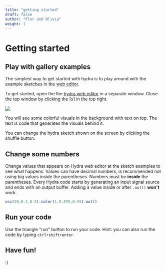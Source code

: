```yaml
---
title: "getting started"
draft: false
author: "Flor and Olivia"
weight: 1
---
```

# Getting started

## Play with gallery examples
The simplest way to get started with hydra is to play around with the example sketches in the [web editor](https://hydra.ojack.xyz/).

To get started, open the the [hydra web editor](https://hydra.ojack.xyz/) in a separate window.   Close the top window by clicking the [x] in the top right. 

![](https://i.imgur.com/ZfgVjJZ.gif)

You will see some colorful visuals in the background with text on top. The text is code that generates the visuals behind it. 

You can change the hydra sketch shown on the screen by clicking the shuffle button. 

## Change some numbers
Change values that appears on Hydra web editor at the sketch examples to see what happens.
Values can have decimal numbers, is recommended not using big values inside the parentheses. Numbers must be **inside** the parentheses.
Every Hydra code starts by generating an input signal source and ends with an output buffer. Adding a value inside or after `.out()` **won't** work.


```javascript
osc(10,0.1,0.5).color(1,0.895,0.55).out()
```

## Run your code
Use the triangle "run" button to run your code. 
Hint: you can also run the code by typing `ctrl+shift+enter`.

## Have fun!
:) 

